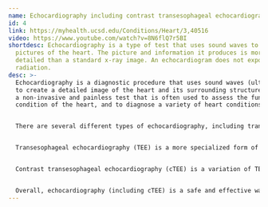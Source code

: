 ```yaml
---
name: Echocardiography including contrast transesophageal echocardiography (cTEE)
id: 4
link: https://myhealth.ucsd.edu/Conditions/Heart/3,40516
video: https://www.youtube.com/watch?v=8N6flQ7r5BI
shortdesc: Echocardiography is a type of test that uses sound waves to create
  pictures of the heart. The picture and information it produces is more
  detailed than a standard x-ray image. An echocardiogram does not expose you to
  radiation.
desc: >-
  Echocardiography is a diagnostic procedure that uses sound waves (ultrasound)
  to create a detailed image of the heart and its surrounding structures. It is
  a non-invasive and painless test that is often used to assess the function and
  condition of the heart, and to diagnose a variety of heart conditions.


  There are several different types of echocardiography, including transthoracic echocardiography (TTE) and transesophageal echocardiography (TEE). Transthoracic echocardiography is the most common type of echocardiography, and it involves placing a small, handheld device called a transducer on the patient's chest. The transducer sends sound waves through the chest wall and into the heart, and the echoes that are reflected back are used to create a detailed image of the heart on a monitor.


  Transesophageal echocardiography (TEE) is a more specialized form of echocardiography that involves inserting a flexible tube with a transducer on the end into the patient's esophagus (the tube that connects the mouth to the stomach). TEE provides a clearer and more detailed image of the heart than TTE, and it is often used to diagnose certain heart conditions that may be difficult to visualize using TTE alone.


  Contrast transesophageal echocardiography (cTEE) is a variation of TEE that involves injecting a special dye (contrast material) into the patient's bloodstream before the procedure. The contrast material helps to enhance the visibility of the heart and blood vessels, making it easier for the healthcare provider to identify certain structures and abnormalities.


  Overall, echocardiography (including cTEE) is a safe and effective way to assess the function and condition of the heart, and it can provide valuable information for diagnosis and management of a variety of heart conditions.
---
```

